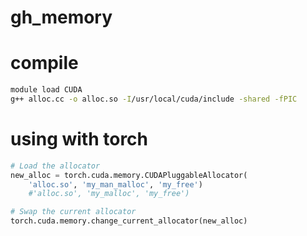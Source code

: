 # gh_memory
# compile
```bash
module load CUDA
g++ alloc.cc -o alloc.so -I/usr/local/cuda/include -shared -fPIC
```

# using with torch

```python
# Load the allocator
new_alloc = torch.cuda.memory.CUDAPluggableAllocator(
    'alloc.so', 'my_man_malloc', 'my_free')
    #'alloc.so', 'my_malloc', 'my_free')

# Swap the current allocator
torch.cuda.memory.change_current_allocator(new_alloc)
```
